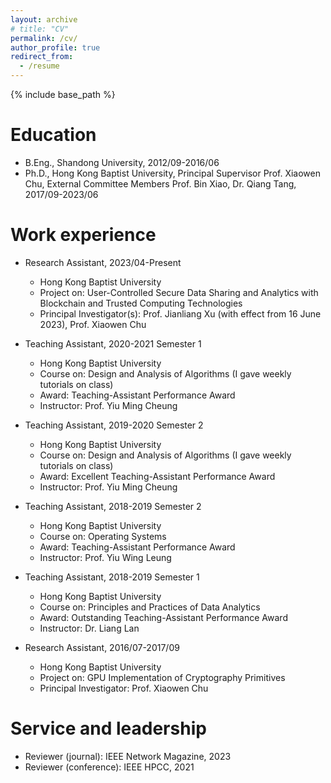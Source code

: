 ```yaml
---
layout: archive
# title: "CV"
permalink: /cv/
author_profile: true
redirect_from:
  - /resume
---
```


{% include base_path %}

Education
======
* B.Eng., Shandong University, 2012/09-2016/06
* Ph.D., Hong Kong Baptist University, Principal Supervisor Prof. Xiaowen Chu, External Committee Members Prof. Bin Xiao, Dr. Qiang Tang, 2017/09-2023/06

Work experience
======
* Research Assistant, 2023/04-Present
  * Hong Kong Baptist University
  * Project on: User-Controlled Secure Data Sharing and Analytics with Blockchain and Trusted Computing Technologies
  * Principal Investigator(s): Prof. Jianliang Xu (with effect from 16 June 2023), Prof. Xiaowen Chu

* Teaching Assistant, 2020-2021 Semester 1
  * Hong Kong Baptist University
  * Course on: Design and Analysis of Algorithms (I gave weekly tutorials on class)
  * Award: Teaching-Assistant Performance Award
  * Instructor: Prof. Yiu Ming Cheung
  
* Teaching Assistant, 2019-2020 Semester 2
  * Hong Kong Baptist University
  * Course on: Design and Analysis of Algorithms (I gave weekly tutorials on class)
  * Award: Excellent Teaching-Assistant Performance Award
  * Instructor: Prof. Yiu Ming Cheung
  
* Teaching Assistant, 2018-2019 Semester 2
  * Hong Kong Baptist University
  * Course on: Operating Systems
  * Award: Teaching-Assistant Performance Award
  * Instructor: Prof. Yiu Wing Leung

* Teaching Assistant, 2018-2019 Semester 1
  * Hong Kong Baptist University
  * Course on: Principles and Practices of Data Analytics
  * Award: Outstanding Teaching-Assistant Performance Award
  * Instructor: Dr. Liang Lan

* Research Assistant, 2016/07-2017/09
  * Hong Kong Baptist University
  * Project on: GPU Implementation of Cryptography Primitives
  * Principal Investigator: Prof. Xiaowen Chu  

  
<!-- Skills
======
* Skill 1
* Skill 2
  * Sub-skill 2.1
  * Sub-skill 2.2
  * Sub-skill 2.3
* Skill 3 -->

<!-- Publications
======
  <ul>{% for post in site.publications %}
    {% include archive-single-cv.html %}
  {% endfor %}</ul> -->
  
<!-- Talks
======
  <ul>{% for post in site.talks %}
    {% include archive-single-talk-cv.html %}
  {% endfor %}</ul> -->
  

  
Service and leadership
======
* Reviewer (journal): IEEE Network Magazine, 2023
* Reviewer (conference): IEEE HPCC, 2021

